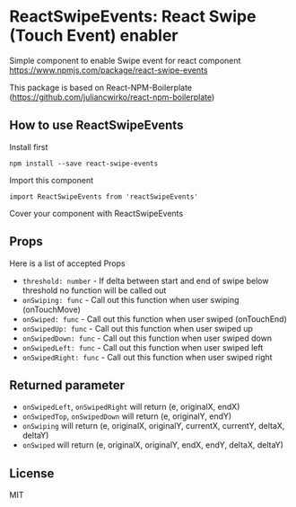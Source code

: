 # ReactSwipeEvents: React Swipe (Touch Event) enabler
Simple component to enable Swipe event for react component
https://www.npmjs.com/package/react-swipe-events

This package is based on React-NPM-Boilerplate (https://github.com/juliancwirko/react-npm-boilerplate)

## How to use ReactSwipeEvents

Install first

`npm install --save react-swipe-events`

Import this component

`import ReactSwipeEvents from 'reactSwipeEvents'`

Cover your component with ReactSwipeEvents

## Props
Here is a list of accepted Props
- `threshold: number` - If delta between start and end of swipe below threshold no function will be called out
- `onSwiping: func` - Call out this function when user swiping (onTouchMove)
- `onSwiped: func` - Call out this function when user swiped (onTouchEnd)
- `onSwipedUp: func` - Call out this function when user swiped up
- `onSwipedDown: func` - Call out this function when user swiped down
- `onSwipedLeft: func` - Call out this function when user swiped left
- `onSwipedRight: func` - Call out this function when user swiped right

## Returned parameter
- `onSwipedLeft`, `onSwipedRight` will return (e, originalX, endX)
- `onSwipedTop`, `onSwipedDown` will return (e, originalY, endY)
- `onSwiping` will return (e, originalX, originalY, currentX, currentY, deltaX, deltaY)
- `onSwiped` will return (e, originalX, originalY, endX, endY, deltaX, deltaY)

## License

MIT
